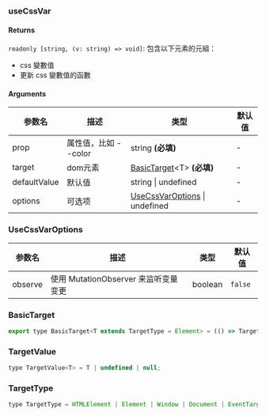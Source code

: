 ### useCssVar

#### Returns
`readonly [string, (v: string) => void]`: 包含以下元素的元組：
- css 變數值
- 更新 css 變數值的函數

#### Arguments
|参数名|描述|类型|默认值|
|---|---|---|---|
|prop|属性值，比如 --color|string  **(必填)**|-|
|target|dom元素|[BasicTarget](#BasicTarget)&lt;T&gt;  **(必填)**|-|
|defaultValue|默认值|string \| undefined |-|
|options|可选项|[UseCssVarOptions](#UseCssVarOptions) \| undefined |-|

### UseCssVarOptions

|参数名|描述|类型|默认值|
|---|---|---|---|
|observe|使用 MutationObserver 来监听变量变更|boolean |`false`|

### BasicTarget

```js
export type BasicTarget<T extends TargetType = Element> = (() => TargetValue<T>) | TargetValue<T> | MutableRefObject<TargetValue<T>>;
```

### TargetValue

```js
type TargetValue<T> = T | undefined | null;
```

### TargetType

```js
type TargetType = HTMLElement | Element | Window | Document | EventTarget;
```